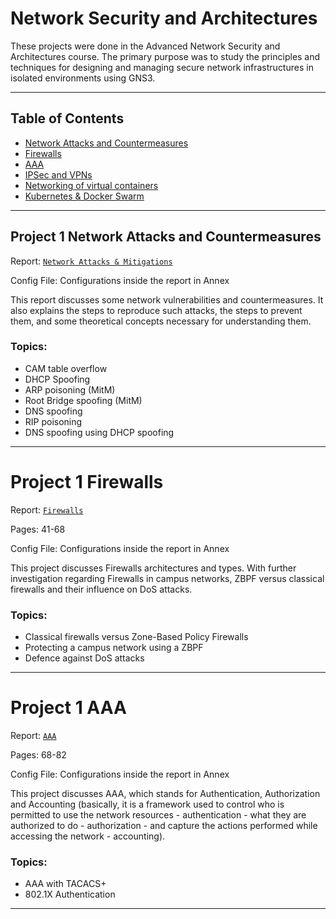 # Network Security and Architectures
These projects were done in the Advanced Network Security and Architectures course. The primary purpose was to study the principles and techniques for designing and managing secure network infrastructures in isolated environments using GNS3.

------------------------------
## Table of Contents
- [Network Attacks and Countermeasures](#project-1-network-attacks-and-countermeasures)
- [Firewalls](#project-1-firewalls)
- [AAA](#project-1-aaa)
- [IPSec and VPNs](#project-2-ipsec-and-vpns)
- [Networking of virtual containers](#project-2-networking-of-virtual-containers)
- [Kubernetes & Docker Swarm](#project-3-kubernetes-&-docker-swarm)

------------------------------
## Project 1 Network Attacks and Countermeasures
Report: [`Network Attacks & Mitigations`](Project_1.pdf)

Config File: Configurations inside the report in Annex 

This report discusses some network vulnerabilities and countermeasures. It also explains the steps to reproduce such attacks, the steps to prevent them, and some theoretical concepts necessary for understanding them.

### Topics:
* CAM table overflow
* DHCP Spoofing
* ARP poisoning (MitM)
* Root Bridge spoofing (MitM)
* DNS spoofing
* RIP poisoning
* DNS spoofing using DHCP spoofing

------------------------------
# Project 1 Firewalls
Report: [`Firewalls`](Project_1.pdf)

Pages: 41-68

Config File: Configurations inside the report in Annex

This project discusses Firewalls architectures and types. With further investigation regarding Firewalls in campus networks, ZBPF versus classical firewalls and their influence on DoS attacks.

### Topics:
* Classical firewalls versus Zone-Based Policy Firewalls
* Protecting a campus network using a ZBPF
* Defence against DoS attacks

------------------------------
# Project 1 AAA
Report: [`AAA`](Project_1.pdf)

Pages: 68-82

Config File: Configurations inside the report in Annex

This project discusses AAA, which stands for Authentication, Authorization and Accounting (basically, it is a framework used to control who is permitted to use the network resources - authentication - what they are authorized to do - authorization - and capture the actions performed while accessing the network - accounting).

### Topics:
* AAA with TACACS+
* 802.1X Authentication

------------------------------